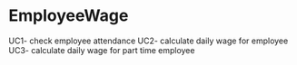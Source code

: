 # EmployeeWage
UC1- check employee attendance
UC2- calculate daily wage for employee
UC3- calculate daily wage for part time employee
